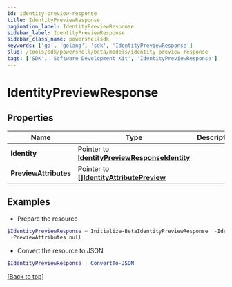 ```yaml
---
id: identity-preview-response
title: IdentityPreviewResponse
pagination_label: IdentityPreviewResponse
sidebar_label: IdentityPreviewResponse
sidebar_class_name: powershellsdk
keywords: ['go', 'golang', 'sdk', 'IdentityPreviewResponse'] 
slug: /tools/sdk/powershell/beta/models/identity-preview-response
tags: ['SDK', 'Software Development Kit', 'IdentityPreviewResponse']
---
```



# IdentityPreviewResponse

## Properties

Name | Type | Description | Notes
------------ | ------------- | ------------- | -------------
**Identity** |  Pointer to [**IdentityPreviewResponseIdentity**](identity-preview-response-identity) |  | [optional] 
**PreviewAttributes** |  Pointer to [**[]IdentityAttributePreview**](identity-attribute-preview) |  | [optional] 

## Examples

- Prepare the resource
```powershell
$IdentityPreviewResponse = Initialize-BetaIdentityPreviewResponse  -Identity null `
 -PreviewAttributes null
```

- Convert the resource to JSON
```powershell
$IdentityPreviewResponse | ConvertTo-JSON
```


[[Back to top]](#) 

